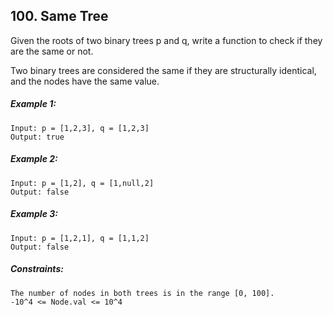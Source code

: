 ﻿## 100. Same Tree

Given the roots of two binary trees p and q, write a function to check if they are the same or not.

Two binary trees are considered the same if they are structurally identical, and the nodes have the same value.

##### Example 1:

    Input: p = [1,2,3], q = [1,2,3]
    Output: true

##### Example 2:

    Input: p = [1,2], q = [1,null,2]
    Output: false

##### Example 3:

    Input: p = [1,2,1], q = [1,1,2]
    Output: false

##### Constraints:

    The number of nodes in both trees is in the range [0, 100].
    -10^4 <= Node.val <= 10^4